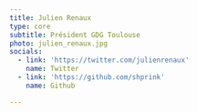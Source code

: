 ```yaml
---
title: Julien Renaux
type: core
subtitle: Président GDG Toulouse
photo: julien_renaux.jpg
socials:
  - link: 'https://twitter.com/julienrenaux'
    name: Twitter
  - link: 'https://github.com/shprink'
    name: Github

---
```


